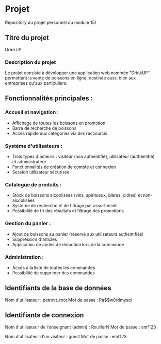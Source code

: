 # Projet
Repository du projet personnel du module 151

## Titre du projet
DrinkUP

### Description du projet
Le projet consiste à développer une application web nommée "DrinkUP" permettant la vente de boissons en ligne, destinée aussi bien aux entreprises qu'aux particuliers.

## Fonctionnalités principales :

### Accueil et navigation :

- Affichage de toutes les boissons en promotion
- Barre de recherche de boissons
- Accès rapide aux catégories via des raccourcis


### Système d'utilisateurs :

- Trois types d'acteurs : visiteur (non authentifié), utilisateur (authentifié) et administrateur
- Fonctionnalités de création de compte et connexion
- Session utilisateur sécurisée


### Catalogue de produits :

- Stock de boissons alcoolisées (vins, spiritueux, bières, cidres) et non-alcoolisées
- Système de recherche et de filtrage par assortiment
- Possibilité de tri des résultats et filtrage des promotions


### Gestion du panier :

- Ajout de boissons au panier (réservé aux utilisateurs authentifiés)
- Suppression d'articles
- Application de codes de réduction lors de la commande


### Administration :

- Accès à la liste de toutes les commandes
- Possibilité de supprimer des commandes


## Identifiants de la base de données

Nom d'utilisateur : petrovt_root
Mot de passe : Pa$$w0rdmysql

## Identifiants de connexion

Nom d'utilisateur de l'enseignant (admin) : RouillerN
Mot de passe : emf123

Nom d'utilisateur d'un visiteur : guest
Mot de passe : emf123
